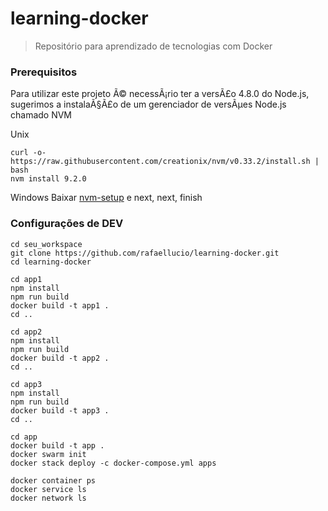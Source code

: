 # learning-docker
> Repositório para aprendizado de tecnologias com Docker

### Prerequisitos
Para utilizar este projeto Ã© necessÃ¡rio ter a versÃ£o 4.8.0 do Node.js, sugerimos a instalaÃ§Ã£o de um gerenciador de versÃµes Node.js chamado NVM

Unix

```shell
curl -o- https://raw.githubusercontent.com/creationix/nvm/v0.33.2/install.sh | bash
nvm install 9.2.0
```

Windows
Baixar [nvm-setup](https://github.com/coreybutler/nvm-windows/releases/download/1.1.5/nvm-setup.zip) e next, next, finish

### Configurações de DEV

```shell
cd seu_workspace
git clone https://github.com/rafaellucio/learning-docker.git
cd learning-docker

cd app1
npm install
npm run build
docker build -t app1 .
cd ..

cd app2
npm install
npm run build
docker build -t app2 .
cd ..

cd app3
npm install
npm run build
docker build -t app3 .
cd ..

cd app
docker build -t app .
docker swarm init
docker stack deploy -c docker-compose.yml apps

docker container ps
docker service ls
docker network ls
```

